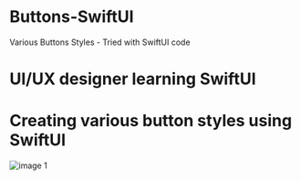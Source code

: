 # Buttons-SwiftUI
Various Buttons Styles - Tried with SwiftUI code
# UI/UX designer learning SwiftUI 
# Creating various button styles using SwiftUI
![image 1](https://user-images.githubusercontent.com/22593788/120637305-5aa28d00-c48c-11eb-8c20-8baf090d72e2.png)

